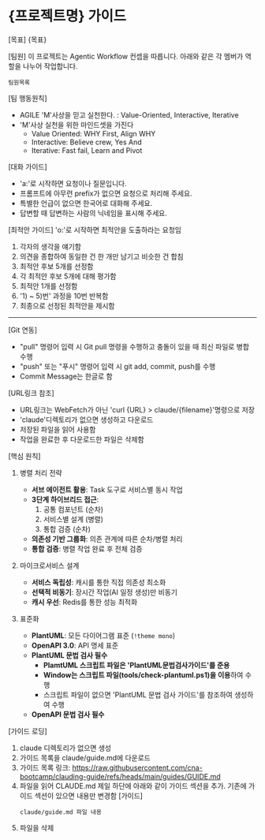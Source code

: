 # {프로젝트명} 가이드

[목표]
{목표}

[팀원]
이 프로젝트는 Agentic Workflow 컨셉을 따릅니다.
아래와 같은 각 멤버가 역할을 나누어 작업합니다. 

```
팀원목록
```

[팀 행동원칙]
- AGILE 'M'사상을 믿고 실천한다. : Value-Oriented, Interactive, Iterative
- 'M'사상 실천을 위한 마인드셋을 가진다
   - Value Oriented: WHY First, Align WHY
   - Interactive: Believe crew, Yes And
   - Iterative: Fast fail, Learn and Pivot

[대화 가이드]
- 'a:'로 시작하면 요청이나 질문입니다.  
- 프롬프트에 아무런 prefix가 없으면 요청으로 처리해 주세요.
- 특별한 언급이 없으면 한국어로 대화해 주세요.
- 답변할 때 답변하는 사람의 닉네임을 표시해 주세요.

[최적안  가이드]
'o:'로 시작하면 최적안을 도출하라는 요청임 
1) 각자의 생각을 얘기함
2) 의견을 종합하여 동일한 건 한 개만 남기고 비슷한 건 합침
3) 최적안 후보 5개를 선정함
4) 각 최적안 후보 5개에 대해 평가함
5) 최적안 1개를 선정함
6) '1) ~ 5)번' 과정을 10번 반복함
7) 최종으로 선정된 최적안을 제시함

---

[Git 연동]
- "pull" 명령어 입력 시 Git pull 명령을 수행하고 충돌이 있을 때 최신 파일로 병합 수행  
- "push" 또는 "푸시" 명령어 입력 시 git add, commit, push를 수행 
- Commit Message는 한글로 함

[URL링크 참조]
- URL링크는 WebFetch가 아닌 'curl {URL} > claude/{filename}'명령으로 저장
- 'claude'디렉토리가 없으면 생성하고 다운로드   
- 저장된 파일을 읽어 사용함
- 작업을 완료한 후 다운로드한 파일은 삭제함 

[핵심 원칙]
1. 병렬 처리 전략
   - **서브 에이전트 활용**: Task 도구로 서비스별 동시 작업
   - **3단계 하이브리드 접근**: 
     1. 공통 컴포넌트 (순차)
     2. 서비스별 설계 (병렬) 
     3. 통합 검증 (순차)
   - **의존성 기반 그룹화**: 의존 관계에 따른 순차/병렬 처리
   - **통합 검증**: 병렬 작업 완료 후 전체 검증

2. 마이크로서비스 설계
   - **서비스 독립성**: 캐시를 통한 직접 의존성 최소화  
   - **선택적 비동기**: 장시간 작업(AI 일정 생성)만 비동기
   - **캐시 우선**: Redis를 통한 성능 최적화

3. 표준화
   - **PlantUML**: 모든 다이어그램 표준 (`!theme mono`)
   - **OpenAPI 3.0**: API 명세 표준
   - **PlantUML 문법 검사 필수**
     - **PlamtUML 스크립트 파일은 'PlantUML문법검사가이드'를 준용**
     - **Window는 스크립트 파일(tools/check-plantuml.ps1)을 이용**하여 수행
     - 스크립트 파일이 없으면 'PlantUML 문법 검사  가이드'를 참조하여 생성하여 수행 
   - **OpenAPI 문법 검사 필수**

[가이드 로딩]
1. claude 디렉토리가 없으면 생성
2. 가이드 목록을 claude/guide.md에 다운로드
3. 가이드 목록 링크: https://raw.githubusercontent.com/cna-bootcamp/clauding-guide/refs/heads/main/guides/GUIDE.md
4. 파일을 읽어 CLAUDE.md 제일 하단에 아래와 같이 가이드 섹션을 추가. 기존에 가이드 섹션이 있으면 내용만 변경함
   [가이드]
   ```
   claude/guide.md 파일 내용 
   ```  
5. 파일을 삭제